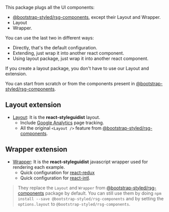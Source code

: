 This package plugs all the UI components:

- [@bootstrap-styled/rsg-components](https://bootstrap-styled.github.io/rsg-components/), except their Layout and Wrapper.
- Layout 
- Wrapper.

You can use the last two in different ways:

- Directly, that's the default configuration.
- Extending, just wrap it into another react component.
- Using layout package, just wrap it into another react component.

If you create a layout package, you don't have to use our Layout and extension.

You can start from scratch or from the components present in [@bootstrap-styled/rsg-components](https://bootstrap-styled.github.io/rsg-components/).

## Layout extension

- [Layout](#layout): It is the **react-styleguidist** layout.
  - Include [Google Analytics](https://analytics.google.com/analytics/web/) page tracking.
  - All the original `<Layout />` feature from [@bootstrap-styled/rsg-components](https://bootstrap-styled.github.io/rsg-components/).
  
## Wrapper extension

- [Wrapper](#wrapper): It is the **react-styleguidist** javascript wrapper used for rendering each example.
  - Quick configuration for  [react-redux](https://redux.js.org/basics/usagewithreact) 
  - Quick configuration for [react-intl](https://github.com/yahoo/react-intl).

> They replace the `Layout` and `Wrapper` from [@bootstrap-styled/rsg-components](https://bootstrap-styled.github.io/rsg-components/) package by default.
> You can still use them by doing `npm install --save @bootstrap-styled/rsg-components` and by setting the `options.layout` to `@bootstrap-styled/rsg-components`.

